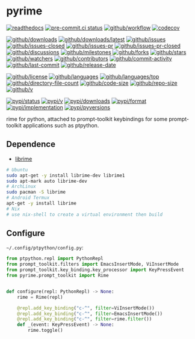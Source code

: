 # pyrime

[![readthedocs](https://shields.io/readthedocs/pyrime)](https://pyrime.readthedocs.io)
[![pre-commit.ci status](https://results.pre-commit.ci/badge/github/Freed-Wu/pyrime/main.svg)](https://results.pre-commit.ci/latest/github/Freed-Wu/pyrime/main)
[![github/workflow](https://github.com/Freed-Wu/pyrime/actions/workflows/main.yml/badge.svg)](https://github.com/Freed-Wu/pyrime/actions)
[![codecov](https://codecov.io/gh/Freed-Wu/pyrime/branch/main/graph/badge.svg)](https://codecov.io/gh/Freed-Wu/pyrime)

[![github/downloads](https://shields.io/github/downloads/Freed-Wu/pyrime/total)](https://github.com/Freed-Wu/pyrime/releases)
[![github/downloads/latest](https://shields.io/github/downloads/Freed-Wu/pyrime/latest/total)](https://github.com/Freed-Wu/pyrime/releases/latest)
[![github/issues](https://shields.io/github/issues/Freed-Wu/pyrime)](https://github.com/Freed-Wu/pyrime/issues)
[![github/issues-closed](https://shields.io/github/issues-closed/Freed-Wu/pyrime)](https://github.com/Freed-Wu/pyrime/issues?q=is%3Aissue+is%3Aclosed)
[![github/issues-pr](https://shields.io/github/issues-pr/Freed-Wu/pyrime)](https://github.com/Freed-Wu/pyrime/pulls)
[![github/issues-pr-closed](https://shields.io/github/issues-pr-closed/Freed-Wu/pyrime)](https://github.com/Freed-Wu/pyrime/pulls?q=is%3Apr+is%3Aclosed)
[![github/discussions](https://shields.io/github/discussions/Freed-Wu/pyrime)](https://github.com/Freed-Wu/pyrime/discussions)
[![github/milestones](https://shields.io/github/milestones/all/Freed-Wu/pyrime)](https://github.com/Freed-Wu/pyrime/milestones)
[![github/forks](https://shields.io/github/forks/Freed-Wu/pyrime)](https://github.com/Freed-Wu/pyrime/network/members)
[![github/stars](https://shields.io/github/stars/Freed-Wu/pyrime)](https://github.com/Freed-Wu/pyrime/stargazers)
[![github/watchers](https://shields.io/github/watchers/Freed-Wu/pyrime)](https://github.com/Freed-Wu/pyrime/watchers)
[![github/contributors](https://shields.io/github/contributors/Freed-Wu/pyrime)](https://github.com/Freed-Wu/pyrime/graphs/contributors)
[![github/commit-activity](https://shields.io/github/commit-activity/w/Freed-Wu/pyrime)](https://github.com/Freed-Wu/pyrime/graphs/commit-activity)
[![github/last-commit](https://shields.io/github/last-commit/Freed-Wu/pyrime)](https://github.com/Freed-Wu/pyrime/commits)
[![github/release-date](https://shields.io/github/release-date/Freed-Wu/pyrime)](https://github.com/Freed-Wu/pyrime/releases/latest)

[![github/license](https://shields.io/github/license/Freed-Wu/pyrime)](https://github.com/Freed-Wu/pyrime/blob/main/LICENSE)
[![github/languages](https://shields.io/github/languages/count/Freed-Wu/pyrime)](https://github.com/Freed-Wu/pyrime)
[![github/languages/top](https://shields.io/github/languages/top/Freed-Wu/pyrime)](https://github.com/Freed-Wu/pyrime)
[![github/directory-file-count](https://shields.io/github/directory-file-count/Freed-Wu/pyrime)](https://github.com/Freed-Wu/pyrime)
[![github/code-size](https://shields.io/github/languages/code-size/Freed-Wu/pyrime)](https://github.com/Freed-Wu/pyrime)
[![github/repo-size](https://shields.io/github/repo-size/Freed-Wu/pyrime)](https://github.com/Freed-Wu/pyrime)
[![github/v](https://shields.io/github/v/release/Freed-Wu/pyrime)](https://github.com/Freed-Wu/pyrime)

[![pypi/status](https://shields.io/pypi/status/pyrime)](https://pypi.org/project/pyrime/#description)
[![pypi/v](https://shields.io/pypi/v/pyrime)](https://pypi.org/project/pyrime/#history)
[![pypi/downloads](https://shields.io/pypi/dd/pyrime)](https://pypi.org/project/pyrime/#files)
[![pypi/format](https://shields.io/pypi/format/pyrime)](https://pypi.org/project/pyrime/#files)
[![pypi/implementation](https://shields.io/pypi/implementation/pyrime)](https://pypi.org/project/pyrime/#files)
[![pypi/pyversions](https://shields.io/pypi/pyversions/pyrime)](https://pypi.org/project/pyrime/#files)

rime for python, attached to prompt-toolkit keybindings for some prompt-toolkit
applications such as ptpython.

## Dependence

- [librime](https://github.com/rime/librime)

```sh
# Ubuntu
sudo apt-get -y install librime-dev librime1
sudo apt-mark auto librime-dev
# ArchLinux
sudo pacman -S librime
# Android Termux
apt-get -y install librime
# Nix
# use nix-shell to create a virtual environment then build
```

## Configure

`~/.config/ptpython/config.py`:

```python
from ptpython.repl import PythonRepl
from prompt_toolkit.filters import EmacsInsertMode, ViInsertMode
from prompt_toolkit.key_binding.key_processor import KeyPressEvent
from pyrime.prompt_toolkit import Rime


def configure(repl: PythonRepl) -> None:
    rime = Rime(repl)

    @repl.add_key_binding("c-^", filter=ViInsertMode())
    @repl.add_key_binding("c-^", filter=EmacsInsertMode())
    @repl.add_key_binding("c-^", filter=rime.filter())
    def _(event: KeyPressEvent) -> None:
        rime.toggle()
```
